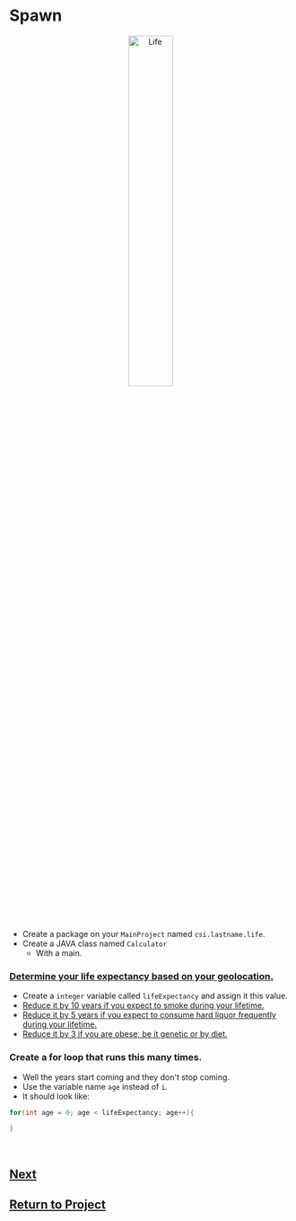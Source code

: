 # Spawn

<div style="text-align:center">
    <img    src="https://i.pinimg.com/736x/8a/a7/b7/8aa7b77732c813ded99f0c702510890b.jpg"
            title="Life" 
            width="40%" 
            height="40%" />
</div>

<br>

* Create a package on your `MainProject` named `csi.lastname.life`.
* Create a JAVA class named `Calculator`
  * With a main.

### [Determine your life expectancy based on your geolocation.](https://www.macrotrends.net/countries/PRI/puerto-rico/life-expectancy#:~:text=The%20current%20life%20expectancy%20for,a%200.21%25%20increase%20from%202018.)    
* Create a `integer` variable called `lifeExpectancy` and assign it this value.   
* [Reduce it by 10 years if you expect to smoke during your lifetime.](https://www.cdc.gov/tobacco/data_statistics/fact_sheets/health_effects/tobacco_related_mortality/index.htm)
* [Reduce it by 5 years if you expect to consume hard liquor frequently during your lifetime.](https://www.health.harvard.edu/blog/sorting-out-the-health-effects-of-alcohol-2018080614427)
* [Reduce it by 3 if you are obese, be it genetic or by diet.](https://pubmed.ncbi.nlm.nih.gov/12513041/#:~:text=Conclusions%3A%20Obesity%20and%20overweight%20in,of%20death%20at%20older%20ages.)


### Create a for loop that runs this many times.
* Well the years start coming and they don't stop coming.
* Use the variable name `age` instead of `i`.
* It should look like:
```java
for(int age = 0; age < lifeExpectancy; age++){

}
```
<br>

## [Next](/../../tree/main/Projects/Program-Your-Life/Make-Your-Choices.md)

## [Return to Project](/../../tree/main/Projects/Program-Your-Life/Program-Your-Life.md)